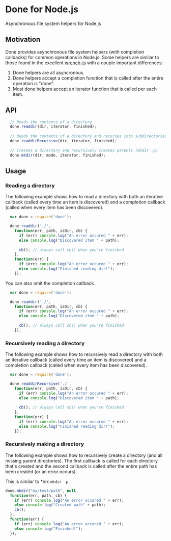 # Done for Node.js

Asynchronous file system helpers for Node.js

## Motivation

Done provides asynchronous file system helpers (with completion callbacks) for common operations in Node.js. Some helpers are similar to those found in the excellent [wrench-js](https://github.com/ryanmcgrath/wrench-js) with a couple important differences:

1.  Done helpers are all asyncronous.
2.  Done helpers accept a completion function that is called after the entire operation is "done". 
3.  Most done helpers accept an iterator function that is called per each item.

## API
``` js
  // Reads the contents of a directory
  done.readdir(dir, iterator, finished);
  
  // Reads the contents of a directory and recurses into subdirectories
  done.readdirRecursive(dir, iterator, finished);
  
  // Creates a directory and recursively creates parents (mkdir -p)
  done.mkdir(dir, mode, iterator, finished);
```

## Usage

### Reading a directory

The following example shows how to read a directory with both an iterative callback (called every time an item is discovered) and a completion callback (called when every item has been discovered).

``` js
  var done = require('done');

  done.readdir('./', 
    function(err, path, isDir, cb) {
      if (err) console.log("An error occured " + err);
      else console.log("Discovered item " + path);
        
      cb(); // always call cb() when you're finished
    },
    function(err) {
      if (err) console.log("An error occured " + err);
      else console.log("Finished reading dir!");
    });

```

You can also omit the completion callback.

``` js
  var done = require('done');

  done.readdir('./', 
    function(err, path, isDir, cb) {
      if (err) console.log("An error occured " + err);
      else console.log("Discovered item " + path);
        
      cb(); // always call cb() when you're finished
    });

``` 

### Recursively reading a directory

The following example shows how to recursively read a directory with both an iterative callback (called every time an item is discovered) and a completion callback (called when every item has been discovered).

``` js
  var done = require('done');

  done.readdirRecursive('./', 
    function(err, path, isDir, cb) {
      if (err) console.log("An error occured " + err);
      else console.log("Discovered item " + path);
        
      cb(); // always call cb() when you're finished
    },
    function(err) {
      if (err) console.log("An error occured " + err);
      else console.log("Finished reading dir!");
    });

```

### Recursively making a directory

The following example shows how to recursively create a directory (and all missing parent directories). The first callback is called for each directory that's created and the second callback is called after the entire path has been created (or an error occurs).

This is similar to *nix `mkdir -p`.

``` js
done.mkdir("my/test/path", null, 
  function(err, path, cb) {
    if (err) console.log("An error occured " + err);
    else console.log("Created path" + path);
    cb();
  },
  function(err) {
    if (err) console.log("An error occured " + err);
    else console.log("Finished!");
  });
```
